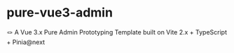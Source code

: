 # pure-vue3-admin
🪢 A Vue 3.x Pure Admin Prototyping Template built on Vite 2.x + TypeScript + Pinia@next
